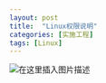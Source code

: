 ```yaml
---
layout: post
title:  "Linux权限说明"
categories: [实施工程]
tags: [Linux]
---
```


![在这里插入图片描述](https://img-blog.csdnimg.cn/20210122180004143.png?x-oss-process=image/watermark,type_ZmFuZ3poZW5naGVpdGk,shadow_10,text_aHR0cHM6Ly9ibG9nLmNzZG4ubmV0L3dlaXhpbl80MzYzOTY4Mg==,size_16,color_FFFFFF,t_70)
